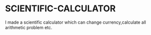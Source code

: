 # SCIENTIFIC-CALCULATOR
I made a scientific calculator which can change currency,calculate all arithmetic problem etc.
